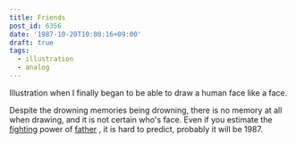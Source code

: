 ```yaml
---
title: Friends
post_id: 6356
date: '1987-10-20T10:00:16+09:00'
draft: true
tags:
  - illustration
  - analog
---
```


Illustration when I finally began to be able to draw a human face like a face.

Despite the drowning memories being drowning, there is no memory at all when drawing, and it is not certain who's face. Even if you estimate the [fighting](../../1986/06/13-dad.md) power of [father](../../1986/06/13-dad.md) , it is hard to predict, probably it will be 1987.
